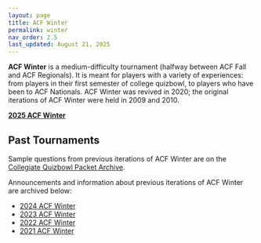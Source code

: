 ```yaml
---
layout: page
title: ACF Winter
permalink: winter
nav_order: 2.5
last_updated: August 21, 2025
---
```


**ACF Winter** is a medium-difficulty tournament (halfway between ACF Fall and ACF Regionals). It is meant for players with a variety of experiences: from players in their first semester of college quizbowl, to players who have been to ACF Nationals. ACF Winter was revived in 2020; the original iterations of ACF Winter were held in 2009 and 2010.

**[2025 ACF Winter](2025)**

## Past Tournaments

Sample questions from previous iterations of ACF Winter are on the [Collegiate Quizbowl Packet Archive](http://hsquizbowl.org/db/questionsets/search/?name=ACF+Winter&col=1&season=&archived=y).

Announcements and information about previous iterations of ACF Winter are archived below:

* [2024 ACF Winter](2024)
* [2023 ACF Winter](2023)
* [2022 ACF Winter](2022)
* [2021 ACF Winter](2021)
